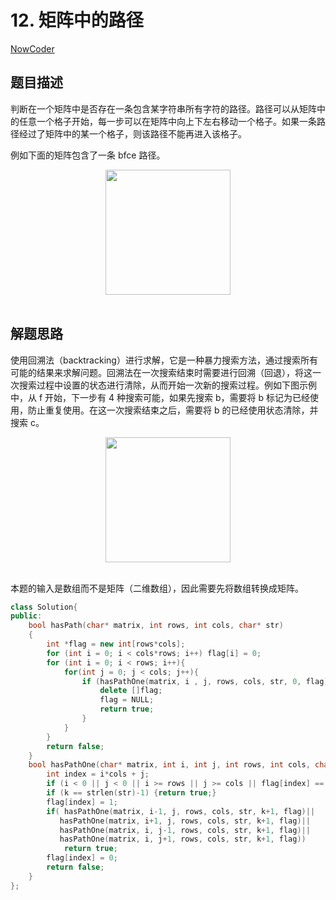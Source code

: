 # 12. 矩阵中的路径

[NowCoder](https://www.nowcoder.com/practice/c61c6999eecb4b8f88a98f66b273a3cc?tpId=13&tqId=11218&tPage=1&rp=1&ru=/ta/coding-interviews&qru=/ta/coding-interviews/question-ranking&from=cyc_github)

## 题目描述

判断在一个矩阵中是否存在一条包含某字符串所有字符的路径。路径可以从矩阵中的任意一个格子开始，每一步可以在矩阵中向上下左右移动一个格子。如果一条路径经过了矩阵中的某一个格子，则该路径不能再进入该格子。

例如下面的矩阵包含了一条 bfce 路径。

<div align="center"> <img src="https://cs-notes-1256109796.cos.ap-guangzhou.myqcloud.com/1db1c7ea-0443-478b-8df9-7e33b1336cc4.png" width="200px"> </div><br>

## 解题思路

使用回溯法（backtracking）进行求解，它是一种暴力搜索方法，通过搜索所有可能的结果来求解问题。回溯法在一次搜索结束时需要进行回溯（回退），将这一次搜索过程中设置的状态进行清除，从而开始一次新的搜索过程。例如下图示例中，从 f 开始，下一步有 4 种搜索可能，如果先搜索 b，需要将 b 标记为已经使用，防止重复使用。在这一次搜索结束之后，需要将 b 的已经使用状态清除，并搜索 c。

<div align="center"> <img src="https://cs-notes-1256109796.cos.ap-guangzhou.myqcloud.com/dc964b86-7a08-4bde-a3d9-e6ddceb29f98.png" width="200px"> </div><br>

本题的输入是数组而不是矩阵（二维数组），因此需要先将数组转换成矩阵。

```C++
class Solution{
public:
    bool hasPath(char* matrix, int rows, int cols, char* str)
    {
        int *flag = new int[rows*cols];
        for (int i = 0; i < cols*rows; i++) flag[i] = 0;
        for (int i = 0; i < rows; i++){
            for(int j = 0; j < cols; j++){
                if (hasPathOne(matrix, i , j, rows, cols, str, 0, flag)){
                    delete []flag;
                    flag = NULL;
                    return true;
                }
            }
        }
        return false;
    }
    bool hasPathOne(char* matrix, int i, int j, int rows, int cols, char* str, int k, int *flag){
        int index = i*cols + j;
        if (i < 0 || j < 0 || i >= rows || j >= cols || flag[index] == 1 || matrix[index] != str[k]) return false;
        if (k == strlen(str)-1) {return true;}
        flag[index] = 1;
        if( hasPathOne(matrix, i-1, j, rows, cols, str, k+1, flag)||
           hasPathOne(matrix, i+1, j, rows, cols, str, k+1, flag)||
           hasPathOne(matrix, i, j-1, rows, cols, str, k+1, flag)||
           hasPathOne(matrix, i, j+1, rows, cols, str, k+1, flag))
            return true;
        flag[index] = 0;
        return false;
    }
};
```
